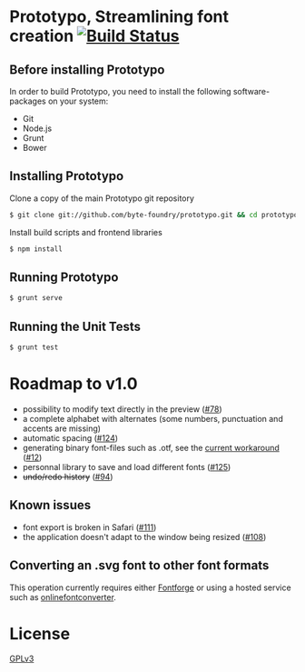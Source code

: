 Prototypo, Streamlining font creation [![Build Status](https://travis-ci.org/byte-foundry/prototypo.svg?branch=master)](https://travis-ci.org/byte-foundry/prototypo)
=====================================

Before installing Prototypo
---------------------------

In order to build Prototypo, you need to install the following software-packages on your system:
- Git
- Node.js
- Grunt
- Bower

Installing Prototypo
--------------------

Clone a copy of the main Prototypo git repository

```bash
$ git clone git://github.com/byte-foundry/prototypo.git && cd prototypo
```

Install build scripts and frontend libraries

```bash
$ npm install
```

Running Prototypo
-----------------

```bash
$ grunt serve
```

Running the Unit Tests
----------------------

```bash
$ grunt test
```

Roadmap to v1.0
===============

- possibility to modify text directly in the preview ([#78](../../issues/78))
- a complete alphabet with alternates (some numbers, punctuation and accents are missing)
- automatic spacing ([#124](../../issues/124))
- generating binary font-files such as .otf, see the [current workaround](#converting-an-svg-font-to-other-font-formats) ([#12](../../issues/12))
- personnal library to save and load different fonts ([#125](../../issues/125))
- <del>undo/redo history</del> ([#94](../../issues/94))

Known issues
------------

- font export is broken in Safari ([#111](../../issues/111))
- the application doesn't adapt to the window being resized ([#108](../../issues/108))


Converting an .svg font to other font formats
---------------------------------------------

This operation currently requires either [Fontforge](http://fontforge.github.io/en-US/) or using a hosted service such as [onlinefontconverter](http://onlinefontconverter.com).

License
=======

[GPLv3](GPL-LICENSE.txt)
